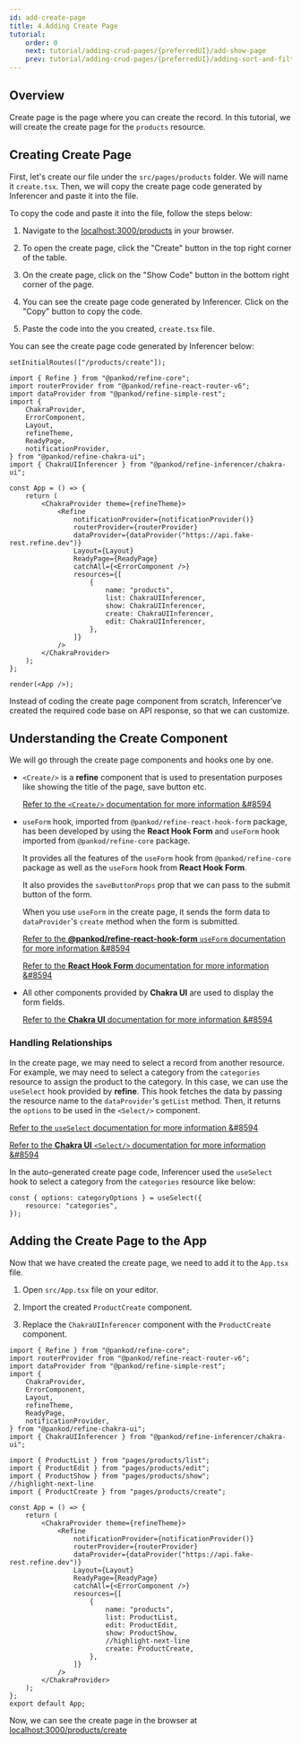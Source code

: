 ```yaml
---
id: add-create-page
title: 4.Adding Create Page
tutorial:
    order: 0
    next: tutorial/adding-crud-pages/{preferredUI}/add-show-page
    prev: tutorial/adding-crud-pages/{preferredUI}/adding-sort-and-filters
---
```


## Overview

Create page is the page where you can create the record. In this tutorial, we will create the create page for the `products` resource.

## Creating Create Page

First, let's create our file under the `src/pages/products` folder. We will name it `create.tsx`. Then, we will copy the create page code generated by Inferencer and paste it into the file.

To copy the code and paste it into the file, follow the steps below:

1. Navigate to the <a href="http://localhost:3000/products" rel="noopener noreferrer nofollow">localhost:3000/products</a> in your browser.

2. To open the create page, click the "Create" button in the top right corner of the table.

3. On the create page, click on the "Show Code" button in the bottom right corner of the page.

4. You can see the create page code generated by Inferencer. Click on the "Copy" button to copy the code.

5. Paste the code into the you created, `create.tsx` file.

You can see the create page code generated by Inferencer below:

```tsx live previewOnly previewHeight=600px url=http://localhost:3000/products/create
setInitialRoutes(["/products/create"]);

import { Refine } from "@pankod/refine-core";
import routerProvider from "@pankod/refine-react-router-v6";
import dataProvider from "@pankod/refine-simple-rest";
import {
    ChakraProvider,
    ErrorComponent,
    Layout,
    refineTheme,
    ReadyPage,
    notificationProvider,
} from "@pankod/refine-chakra-ui";
import { ChakraUIInferencer } from "@pankod/refine-inferencer/chakra-ui";

const App = () => {
    return (
        <ChakraProvider theme={refineTheme}>
            <Refine
                notificationProvider={notificationProvider()}
                routerProvider={routerProvider}
                dataProvider={dataProvider("https://api.fake-rest.refine.dev")}
                Layout={Layout}
                ReadyPage={ReadyPage}
                catchAll={<ErrorComponent />}
                resources={[
                    {
                        name: "products",
                        list: ChakraUIInferencer,
                        show: ChakraUIInferencer,
                        create: ChakraUIInferencer,
                        edit: ChakraUIInferencer,
                    },
                ]}
            />
        </ChakraProvider>
    );
};

render(<App />);
```

Instead of coding the create page component from scratch, Inferencer've created the required code base on API response, so that we can customize.

## Understanding the Create Component

We will go through the create page components and hooks one by one.

-   `<Create/>` is a **refine** component that is used to presentation purposes like showing the title of the page, save button etc.

    [Refer to the `<Create/>` documentation for more information &#8594](/docs/api-reference/chakra-ui/components/basic-views/create)

-   `useForm` hook, imported from `@pankod/refine-react-hook-form` package, has been developed by using the **React Hook Form** and `useForm` hook imported from `@pankod/refine-core` package.

    It provides all the features of the `useForm` hook from `@pankod/refine-core` package as well as the `useForm` hook from **React Hook Form**.

    It also provides the `saveButtonProps` prop that we can pass to the submit button of the form.

    When you use `useForm` in the create page, it sends the form data to `dataProvider`'s `create` method when the form is submitted.

    [Refer to the **@pankod/refine-react-hook-form** `useForm` documentation for more information &#8594](/docs/packages/documentation/react-hook-form/useForm/)

    [Refer to the **React Hook Form** documentation for more information &#8594](https://react-hook-form.com/)

-   All other components provided by **Chakra UI** are used to display the form fields.

    [Refer to the **Chakra UI** documentation for more information &#8594](https://chakra-ui.com/)

### Handling Relationships

In the create page, we may need to select a record from another resource. For example, we may need to select a category from the `categories` resource to assign the product to the category. In this case, we can use the `useSelect` hook provided by **refine**. This hook fetches the data by passing the resource name to the `dataProvider`'s `getList` method. Then, it returns the `options` to be used in the `<Select/>` component.

[Refer to the `useSelect` documentation for more information &#8594](/docs/api-reference/core/hooks/useSelect/)

[Refer to the **Chakra UI** `<Select/>` documentation for more information &#8594](https://chakra-ui.com/docs/components/select/usage)

In the auto-generated create page code, Inferencer used the `useSelect` hook to select a category from the `categories` resource like below:

```tsx
const { options: categoryOptions } = useSelect({
    resource: "categories",
});
```

## Adding the Create Page to the App

Now that we have created the create page, we need to add it to the `App.tsx` file.

1. Open `src/App.tsx` file on your editor.

2. Import the created `ProductCreate` component.

3. Replace the `ChakraUIInferencer` component with the `ProductCreate` component.

```tsx title="src/App.tsx"
import { Refine } from "@pankod/refine-core";
import routerProvider from "@pankod/refine-react-router-v6";
import dataProvider from "@pankod/refine-simple-rest";
import {
    ChakraProvider,
    ErrorComponent,
    Layout,
    refineTheme,
    ReadyPage,
    notificationProvider,
} from "@pankod/refine-chakra-ui";
import { ChakraUIInferencer } from "@pankod/refine-inferencer/chakra-ui";

import { ProductList } from "pages/products/list";
import { ProductEdit } from "pages/products/edit";
import { ProductShow } from "pages/products/show";
//highlight-next-line
import { ProductCreate } from "pages/products/create";

const App = () => {
    return (
        <ChakraProvider theme={refineTheme}>
            <Refine
                notificationProvider={notificationProvider()}
                routerProvider={routerProvider}
                dataProvider={dataProvider("https://api.fake-rest.refine.dev")}
                Layout={Layout}
                ReadyPage={ReadyPage}
                catchAll={<ErrorComponent />}
                resources={[
                    {
                        name: "products",
                        list: ProductList,
                        edit: ProductEdit,
                        show: ProductShow,
                        //highlight-next-line
                        create: ProductCreate,
                    },
                ]}
            />
        </ChakraProvider>
    );
};
export default App;
```

Now, we can see the create page in the browser at <a href="http://localhost:3000/products/create" rel="noopener noreferrer nofollow">localhost:3000/products/create</a>
